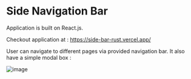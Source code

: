 # Side Navigation Bar
Application is built on React.js.

Checkout application at  : https://side-bar-rust.vercel.app/

User can navigate to different pages via provided navigation bar. It also have a simple modal box :

![image](https://user-images.githubusercontent.com/107784718/184496133-d82aa48f-2ce5-4ab2-9316-6276b9db0271.png)


